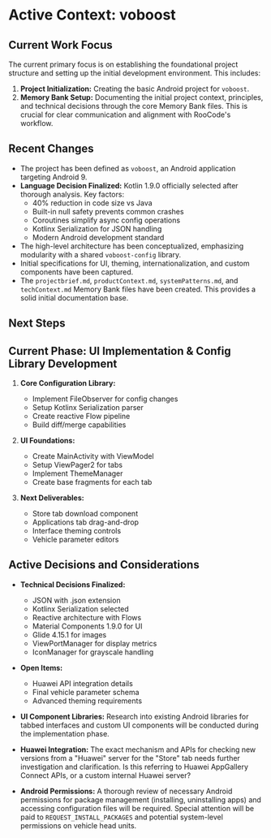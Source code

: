 # Active Context: voboost

## Current Work Focus
The current primary focus is on establishing the foundational project structure and setting up the initial development environment. This includes:
1.  **Project Initialization:** Creating the basic Android project for `voboost`.
2.  **Memory Bank Setup:** Documenting the initial project context, principles, and technical decisions through the core Memory Bank files. This is crucial for clear communication and alignment with RooCode's workflow.

## Recent Changes
- The project has been defined as `voboost`, an Android application targeting Android 9.
- **Language Decision Finalized:** Kotlin 1.9.0 officially selected after thorough analysis. Key factors:
  - 40% reduction in code size vs Java
  - Built-in null safety prevents common crashes
  - Coroutines simplify async config operations
  - Kotlinx Serialization for JSON handling
  - Modern Android development standard
- The high-level architecture has been conceptualized, emphasizing modularity with a shared `voboost-config` library.
- Initial specifications for UI, theming, internationalization, and custom components have been captured.
- The `projectbrief.md`, `productContext.md`, `systemPatterns.md`, and `techContext.md` Memory Bank files have been created. This provides a solid initial documentation base.

## Next Steps
## Current Phase: UI Implementation & Config Library Development
1. **Core Configuration Library:**
   - Implement FileObserver for config changes
   - Setup Kotlinx Serialization parser
   - Create reactive Flow pipeline
   - Build diff/merge capabilities

2. **UI Foundations:**
   - Create MainActivity with ViewModel
   - Setup ViewPager2 for tabs
   - Implement ThemeManager
   - Create base fragments for each tab

3. **Next Deliverables:**
   - Store tab download component
   - Applications tab drag-and-drop
   - Interface theming controls
   - Vehicle parameter editors

## Active Decisions and Considerations
- **Technical Decisions Finalized:**
  - JSON with .json extension
  - Kotlinx Serialization selected
  - Reactive architecture with Flows
  - Material Components 1.9.0 for UI
  - Glide 4.15.1 for images
  - ViewPortManager for display metrics
  - IconManager for grayscale handling

- **Open Items:**
  - Huawei API integration details
  - Final vehicle parameter schema
  - Advanced theming requirements
- **UI Component Libraries:** Research into existing Android libraries for tabbed interfaces and custom UI components will be conducted during the implementation phase.
- **Huawei Integration:** The exact mechanism and APIs for checking new versions from a "Huawei" server for the "Store" tab needs further investigation and clarification. Is this referring to Huawei AppGallery Connect APIs, or a custom internal Huawei server?
- **Android Permissions:** A thorough review of necessary Android permissions for package management (installing, uninstalling apps) and accessing configuration files will be required. Special attention will be paid to `REQUEST_INSTALL_PACKAGES` and potential system-level permissions on vehicle head units.